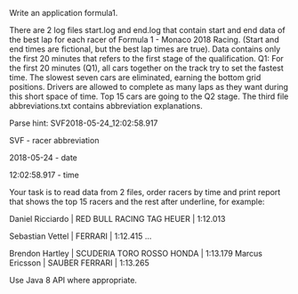 Write an application formula1.

There are 2 log files start.log and end.log that contain start and end data of the best lap for each racer of Formula 1 - Monaco 2018 Racing. (Start and end times are fictional, but the best lap times are true). Data contains only the first 20 minutes that refers to the first stage of the qualification.
Q1: For the first 20 minutes (Q1), all cars together on the track try to set the fastest time. The slowest seven cars are eliminated, earning the bottom grid positions. Drivers are allowed to complete as many laps as they want during this short space of time.
Top 15 cars are going to the Q2 stage. 
The third file abbreviations.txt contains abbreviation explanations.

Parse hint:
SVF2018-05-24_12:02:58.917

SVF - racer abbreviation

2018-05-24 - date

12:02:58.917 - time

Your task is to read data from 2 files, order racers by time and print report that shows the top 15 racers and the rest after underline, for example:


Daniel Ricciardo      | RED BULL RACING TAG HEUER     | 1:12.013

Sebastian Vettel      | FERRARI                       | 1:12.415
...

Brendon Hartley       | SCUDERIA TORO ROSSO HONDA     | 1:13.179
Marcus Ericsson       | SAUBER FERRARI                | 1:13.265

Use Java 8 API where appropriate.

